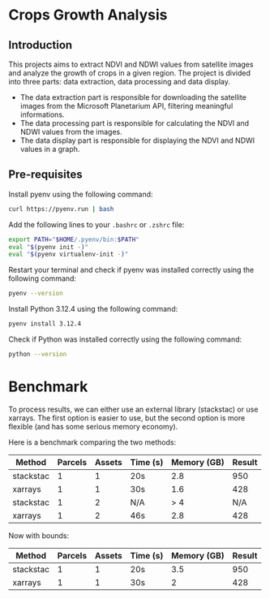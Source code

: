 # Crops Growth Analysis

## Introduction

This projects aims to extract NDVI and NDWI values from satellite images and analyze the growth of crops in a given region. The project is divided into three parts: data extraction, data processing and data display. 

- The data extraction part is responsible for downloading the satellite images from the Microsoft Planetarium API, filtering meaningful informations. 
- The data processing part is responsible for calculating the NDVI and NDWI values from the images. 
- The data display part is responsible for displaying the NDVI and NDWI values in a graph.

## Pre-requisites

Install pyenv using the following command:

```bash
curl https://pyenv.run | bash
```

Add the following lines to your `.bashrc` or `.zshrc` file:

```bash
export PATH="$HOME/.pyenv/bin:$PATH"
eval "$(pyenv init -)"
eval "$(pyenv virtualenv-init -)"
```

Restart your terminal and check if pyenv was installed correctly using the following command:

```bash
pyenv --version
```

Install Python 3.12.4 using the following command:

```bash
pyenv install 3.12.4
```

Check if Python was installed correctly using the following command:

```bash
python --version
```

# Benchmark

To process results, we can either use an external library (stackstac) or use xarrays. The first option is easier to use, but the second option is more flexible  (and has some serious memory economy).

Here is a benchmark comparing the two methods:

| Method | Parcels | Assets | Time (s) | Memory (GB) | Result |
|--------|---------|--------|----------|-------------|--------|
| stackstac | 1 | 1 | 20s | 2.8 | 950 |
| xarrays | 1 | 1 | 30s | 1.6 | 428 |
| stackstac | 1 | 2 | N/A | > 4 | N/A |
| xarrays | 1 | 2 | 46s | 2.8 | 428 |

Now with bounds:

| Method | Parcels | Assets | Time (s) | Memory (GB) | Result |
|--------|---------|--------|----------|-------------|--------|
| stackstac | 1 | 1 | 20s | 3.5 | 950 |
| xarrays | 1 | 1 | 30s | 2 | 428 |
